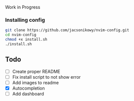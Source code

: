 Work in Progress

### Installing config
```bash
git clone https://github.com/jacsonikowy/nvim-config.git
cd nvim-config
chmod +x install.sh
./install.sh
```

## Todo
- [ ] Create proper README
- [ ] Fix install script to not show error
- [ ] Add images to readme
- [x] Autocompletion
- [ ] Add dashboard
